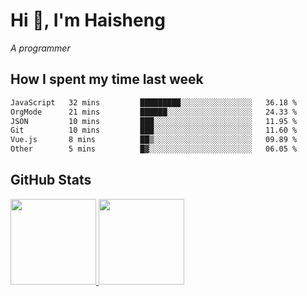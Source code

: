 
# Hi 👋, I'm Haisheng

*A programmer*

<!---
## What I'm reading

[Reading list](https://freizl.github.io/info/books.html)
-->

## How I spent my time last week

<!--START_SECTION:waka-->

```txt
JavaScript   32 mins         █████████░░░░░░░░░░░░░░░░   36.18 %
OrgMode      21 mins         ██████░░░░░░░░░░░░░░░░░░░   24.33 %
JSON         10 mins         ███░░░░░░░░░░░░░░░░░░░░░░   11.95 %
Git          10 mins         ███░░░░░░░░░░░░░░░░░░░░░░   11.60 %
Vue.js       8 mins          ██▒░░░░░░░░░░░░░░░░░░░░░░   09.89 %
Other        5 mins          █▓░░░░░░░░░░░░░░░░░░░░░░░   06.05 %
```

<!--END_SECTION:waka-->

## GitHub Stats

<a href="https://github.com/hw202207">
  <img height="137px" src="https://github-readme-stats.vercel.app/api?username=freizl&hide_title=false&hide_border=true&show_icons=true&include_all_commits=true&count_private=true&line_height=21&theme=" />
  <img height="137px" src="https://github-readme-stats.vercel.app/api/top-langs/?username=freizl&hide_title=true&hide_border=true&layout=compact&langs_count=6&theme=" />
</a>
